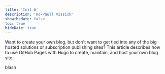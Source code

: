 ```yaml
---
title: 'Init 6'
description: 'Ko-Paull Vissick'
showthedate: false
toc: true
hideDate: true
---
```


Want to create your own blog, but don't want to get tied into any of the big hosted solutions or subscription publishing sites? This article describes how to use GitHub Pages with Hugo to create, maintain, and host your own blog site.
<!--more-->
blash

